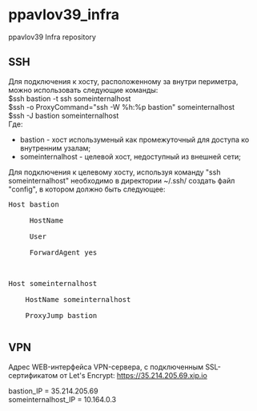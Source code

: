 # ppavlov39_infra
ppavlov39 Infra repository

<h2>SSH</h2>

Для подключения к хосту, расположенному за внутри периметра, можно использовать следующие команды:<br>
$ssh bastion -t ssh someinternalhost<br>
$ssh -o ProxyCommand="ssh -W %h:%p bastion" someinternalhost<br>
$ssh -J bastion someinternalhost<br>
Где:<br><ul>
    <li> bastion - хост используменый как промежуточный для доступа ко внутренним узалам;</li>
    <li> someinternalhost - целевой хост, недоступный из внешней сети;</li>
</ul>
Для подключения к целевому хосту, используя команду "ssh someinternalhost" необходимо в директории ~/.ssh/ создать файл "config", в котором должно быть следующее:<br>
<pre>Host bastion<br>
     HostName <bastion_host_address><br>
     User <ssh_user><br>
     ForwardAgent yes<br>
<P>
Host someinternalhost<br>
    HostName someinternalhost<br>
    ProxyJump bastion
</pre><P>
<h2>VPN</h2>

Адрес WEB-интерфейса VPN-сервера, с подключенным SSL-сертификатом от Let's Encrypt: https://35.214.205.69.xip.io<P>

bastion_IP = 35.214.205.69<br>
someinternalhost_IP = 10.164.0.3<br>
